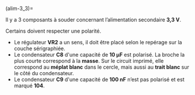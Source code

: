 (alim-3_3)=

Il y a 3 composants à souder concernant l’alimentation secondaire **3,3 V**.

Certains doivent respecter une polarité.

- Le régulateur **VR2** a un sens, il doit être placé selon le repérage sur la couche sérigraphiée.
- Le condensateur **C8** d'une capacité de **10 μF** est polarisé. La broche la plus courte correspond à la **masse**. Sur le circuit imprimé, elle correspond au **méplat blanc** dans le cercle, mais aussi au **trait blanc** sur le côté du condensateur.
- Le condensateur **C9** d'une capacité de **100 nF** n’est pas polarisé et est marqué **104**.